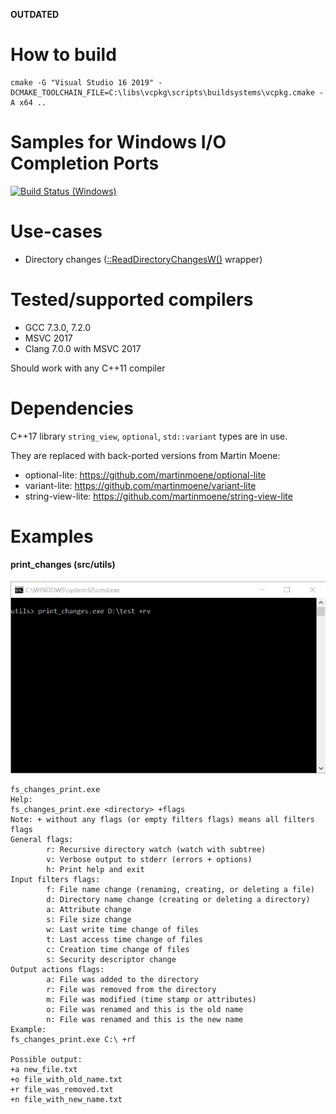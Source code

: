 **OUTDATED**

# How to build

```
cmake -G "Visual Studio 16 2019" -DCMAKE_TOOLCHAIN_FILE=C:\libs\vcpkg\scripts\buildsystems\vcpkg.cmake -A x64 ..
```


# Samples for Windows I/O Completion Ports

[![Build Status (Windows)](https://ci.appveyor.com/api/projects/status/l8ii5sgufhfu8ojx?svg=true
)](https://ci.appveyor.com/project/grishavanika/win-io)

# Use-cases

- Directory changes ([::ReadDirectoryChangesW()] wrapper)

[::ReadDirectoryChangesW()]: https://msdn.microsoft.com/en-us/library/windows/desktop/aa365465(v=vs.85).aspx

# Tested/supported compilers

- GCC 7.3.0, 7.2.0
- MSVC 2017
- Clang 7.0.0 with MSVC 2017

Should work with any C++11 compiler

# Dependencies

C++17 library `string_view`, `optional`, `std::variant` types are in use.

They are replaced with back-ported versions from Martin Moene:

- optional-lite: https://github.com/martinmoene/optional-lite
- variant-lite: https://github.com/martinmoene/variant-lite
- string-view-lite: https://github.com/martinmoene/string-view-lite

# Examples

#### print_changes (src/utils)

![](tools/images/fs_changes_print.gif)

```
fs_changes_print.exe
Help:
fs_changes_print.exe <directory> +flags
Note: + without any flags (or empty filters flags) means all filters flags
General flags:
        r: Recursive directory watch (watch with subtree)
        v: Verbose output to stderr (errors + options)
        h: Print help and exit
Input filters flags:
        f: File name change (renaming, creating, or deleting a file)
        d: Directory name change (creating or deleting a directory)
        a: Attribute change
        s: File size change
        w: Last write time change of files
        t: Last access time change of files
        c: Creation time change of files
        s: Security descriptor change
Output actions flags:
        a: File was added to the directory
        r: File was removed from the directory
        m: File was modified (time stamp or attributes)
        o: File was renamed and this is the old name
        n: File was renamed and this is the new name
Example:
fs_changes_print.exe C:\ +rf

Possible output:
+a new_file.txt
+o file_with_old_name.txt
+r file_was_removed.txt
+n file_with_new_name.txt
```

